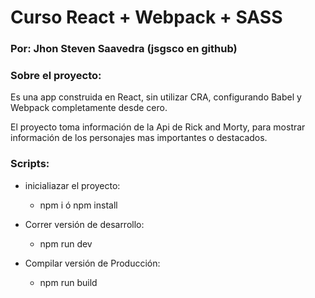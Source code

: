 # Curso React + Webpack + SASS

### Por: Jhon Steven Saavedra (jsgsco en github)

### Sobre el proyecto:

Es una app construida en React, sin utilizar CRA, configurando Babel y Webpack completamente desde cero.

El proyecto toma información de la Api de Rick and Morty, para mostrar información de los personajes mas importantes o destacados.

### Scripts:

- inicialiazar el proyecto:

  - npm i ó npm install

- Correr versión de desarrollo:

  - npm run dev

- Compilar versión de Producción:

  - npm run build

